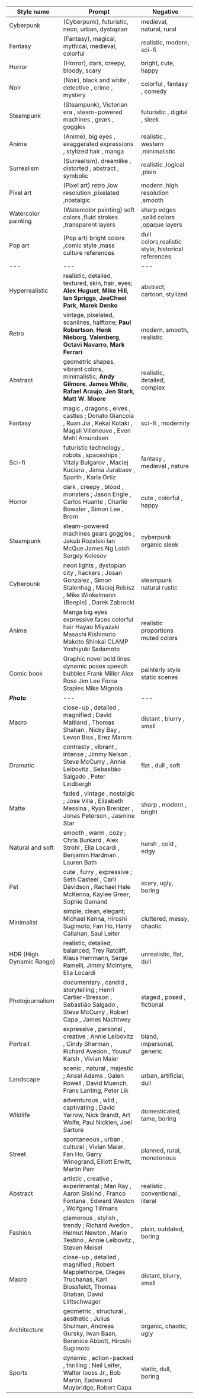 | Style name | Prompt | Negative |
| --- | --- | --- |
| Cyberpunk | (Cyberpunk), futuristic, neon, urban, dystopian | medieval, natural, rural |
| Fantasy | (Fantasy), magical, mythical, medieval, colorful | realistic, modern, sci-fi |
| Horror | (Horror), dark, creepy, bloody, scary | bright, cute, happy |
| Noir | (Noir), black and white , detective , crime , mystery  | colorful , fantasy , comedy |
| Steampunk | (Steampunk), Victorian era , steam-powered machines , gears , goggles  | futuristic , digital , sleek |
| Anime | (Anime), big eyes , exaggerated expressions , stylized hair , manga  | realistic , western ,minimalistic |
| Surrealism | (Surrealism), dreamlike , distorted , abstract , symbolic  | realistic ,logical ,plain |
| Pixel art  | (Pixel art) retro ,low resolution ,pixelated ,nostalgic  | modern ,high resolution ,smooth |
| Watercolor painting  | (Watercolor painting) soft colors ,fluid strokes ,transparent layers  | sharp edges ,solid colors ,opaque layers|
| Pop art  | (Pop art) bright colors ,comic style ,mass culture references  | dull colors,realistic style, historical references|
| --- | --- | --- |
| Hyperrealistic | realistic, detailed, textured, skin, hair, eyes; **Alex Huguet**, **Mike Hill**, **Ian Spriggs**, **JaeCheol Park**, **Marek Denko** | abstract, cartoon, stylized |
| Retro | vintage, pixelated, scanlines, halftone; **Paul Robertson**, **Henk Nieborg**, **Valenberg**, **Octavi Navarro**, **Mark Ferrari** | modern, smooth, realistic |
| Abstract | geometric shapes, vibrant colors, minimalistic; **Andy Gilmore**, **James White**, **Rafael Araujo**, **Jen Stark**, **Matt W. Moore** | realistic, detailed, complex |
| Fantasy | magic , dragons , elves , castles ; Donato Giancola , Ruan Jia , Kekai Kotaki , Magali Villeneuve , Even Mehl Amundsen  | sci-fi , modernity |
| Sci-fi | futuristic technology , robots , spaceships ; Vitaly Bulgarov , Maciej Kuciara , Jama Jurabaev , Sparth , Karla Ortiz  | fantasy , medieval , nature |
| Horror | dark , creepy , blood , monsters ; Jason Engle , Carlos Huante , Charlie Bowater , Simon Lee , Brom  | cute , colorful , happy |
| Steampunk | steam-powered machines  gears  goggles ; Jakub Rozalski  Ian McQue  James Ng  Loish  Sergey Kolesov  | cyberpunk organic sleek|
|Cyberpunk |	neon lights , dystopian city , hackers ; Josan Gonzalez , Simon Stalenhag , Maciej Rebisz , Mike Winkelmann (Beeple) , Darek Zabrocki |  steampunk natural rustic|
|Anime | Manga big eyes expressive faces colorful hair Hayao Miyazaki Masashi Kishimoto Makoto Shinkai CLAMP Yoshiyuki Sadamoto  | realistic proportions muted colors|
|Comic book | Graphic novel bold lines dynamic poses speech bubbles Frank Miller Alex Ross Jim Lee Fiona Staples Mike Mignola |  painterly style static scenes|
| ***Photo*** | --- | --- |
| Macro | close-up , detailed , magnified ; David Maitland , Thomas Shahan , Nicky Bay , Levon Biss , Erez Marom | distant , blurry , small |
| Dramatic | contrasty , vibrant , intense ; Jimmy Nelson , Steve McCurry , Annie Leibovitz , Sebastião Salgado , Peter Lindbergh | flat , dull , soft |
| Matte | faded , vintage , nostalgic ; Jose Villa , Elizabeth Messina , Ryan Brenizer , Jonas Peterson , Jasmine Star | sharp , modern , bright |
| Natural and soft | smooth , warm , cozy ; Chris Burkard , Alex Strohl , Elia Locardi , Benjamin Hardman , Lauren Bath | harsh , cold , edgy |
| Pet | cute , furry , expressive ; Seth Casteel , Carli Davidson , Rachael Hale McKenna, Kaylee Greer, Sophie Gamand | scary, ugly, boring |
| Minimalist | simple, clean, elegant; Michael Kenna, Hiroshi Sugimoto, Fan Ho, Harry Callahan, Saul Leiter | cluttered, messy, chaotic |
| HDR (High Dynamic Range) | realistic, detailed, balanced; Trey Ratcliff, Klaus Herrmann, Serge Ramelli, Jimmy McIntyre, Elia Locardi | unrealistic, flat, dull |
| Photojournalism | documentary , candid , storytelling ; Henri Cartier-Bresson , Sebastião Salgado , Steve McCurry , Robert Capa , James Nachtwey | staged , posed , fictional |
| Portrait | expressive , personal , creative ; Annie Leibovitz , Cindy Sherman , Richard Avedon , Yousuf Karsh , Vivian Maier | bland, impersonal, generic |
| Landscape | scenic , natural , majestic ; Ansel Adams , Galen Rowell , David Muench, Frans Lanting, Peter Lik | urban, artificial, dull |
| Wildlife | adventurous , wild , captivating ; David Yarrow, Nick Brandt, Art Wolfe, Paul Nicklen, Joel Sartore | domesticated, tame, boring |
| Street | spontaneous , urban , cultural ; Vivian Maier, Fan Ho, Garry Winogrand, Elliott Erwitt, Martin Parr | planned, rural, monotonous |
| Abstract | artistic , creative , experimental ; Man Ray , Aaron Siskind , Franco Fontana , Edward Weston , Wolfgang Tillmans | realistic , conventional , literal |
| Fashion | glamorous , stylish , trendy ; Richard Avedon , Helmut Newton , Mario Testino , Annie Leibovitz , Steven Meisel | plain, outdated, boring |
| Macro | close-up , detailed , magnified ; Robert Mapplethorpe, Olegas Truchanas, Karl Blossfeldt, Thomas Shahan, David Liittschwager | distant, blurry, small |
| Architecture | geometric , structural , aesthetic ; Julius Shulman, Andreas Gursky, Iwan Baan, Berenice Abbott, Hiroshi Sugimoto | organic, chaotic, ugly |
| Sports | dynamic , action-packed , thrilling ; Neil Leifer, Walter Iooss Jr., Bob Martin, Eadweard Muybridge, Robert Capa  | static, dull, boring |
